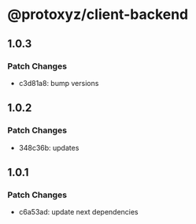 # @protoxyz/client-backend

## 1.0.3

### Patch Changes

- c3d81a8: bump versions

## 1.0.2

### Patch Changes

- 348c36b: updates

## 1.0.1

### Patch Changes

- c6a53ad: update next dependencies
